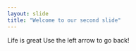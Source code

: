 ```yaml
---
layout: slide
title: "Welcome to our second slide"
---
```

Life is great
Use the left arrow to go back!
